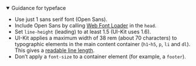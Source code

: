 <details open data-label="typeface-guidance-accordion" aria-expanded="true">
  <summary>Guidance<span class="visuallyhidden"> for typeface</span></summary>
  <div class="accordion-panel">
    <ul>
      <li>Use just 1 sans serif font (Open Sans).</li>
      <li>Include Open Sans by calling <a href="https://github.com/typekit/webfontloader" rel="external">Web Font Loader</a> in the <code>head</code>.</li>
      <li>Set <code>line-height</code> (leading) to at least 1.5 (UI-Kit uses 1.6).</li>
      <li>UI-Kit applies a maximum width of 38 rem (about 70 characters) to typographic elements in the main content container (<code>h1</code>-<code>h5</code>, <code>p</code>, <code>li</code> and <code>dl</code>). This gives a <a href="https://www.smashingmagazine.com/2014/09/balancing-line-length-font-size-responsive-web-design/#line-length-measure-and-reading" rel="external">readable line length</a>.</li>
      <li>Don’t apply a <code>font-size</code> to a container element (for example, a <code>footer</code>).</li>
    </ul>
  </div>
</details>
